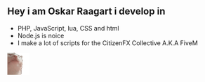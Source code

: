 ## Hey i am Oskar Raagart i develop in 
 - PHP, JavaScript, lua, CSS and html
 - Node.js is noice
 - I make a lot of scripts for the CitizenFX Collective A.K.A FiveM

![](781461789526327297.gif)
